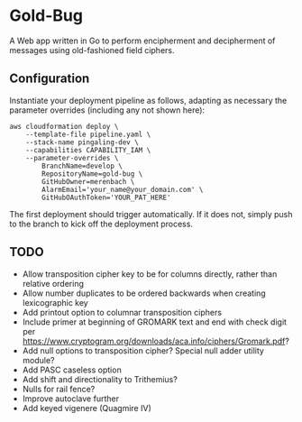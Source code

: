
# Gold-Bug

A Web app written in Go to perform encipherment and decipherment of messages using old-fashioned field ciphers.

## Configuration

Instantiate your deployment pipeline as follows, adapting as necessary the parameter overrides (including any not shown here):

    aws cloudformation deploy \
        --template-file pipeline.yaml \
        --stack-name pingaling-dev \
        --capabilities CAPABILITY_IAM \
        --parameter-overrides \
            BranchName=develop \
            RepositoryName=gold-bug \
            GitHubOwner=merenbach \
            AlarmEmail='your_name@your_domain.com' \
            GitHubOAuthToken='YOUR_PAT_HERE'

 The first deployment should trigger automatically. If it does not, simply push to the branch to kick off the deployment process.

## TODO

* Allow transposition cipher key to be for columns directly, rather than relative ordering
* Allow number duplicates to be ordered backwards when creating lexicographic key
* Add printout option to columnar transposition ciphers
* Include primer at beginning of GROMARK text and end with check digit per https://www.cryptogram.org/downloads/aca.info/ciphers/Gromark.pdf?
* Add null options to transposition cipher? Special null adder utility module?
* Add PASC caseless option
* Add shift and directionality to Trithemius?
* Nulls for rail fence?
* Improve autoclave further
* Add keyed vigenere (Quagmire IV)
